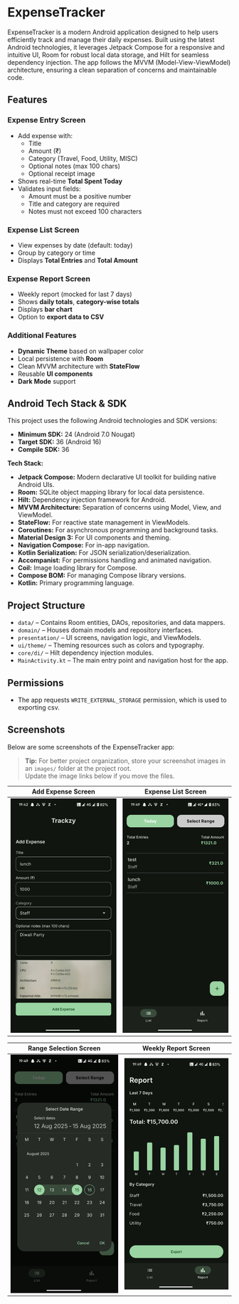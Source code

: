# ExpenseTracker

ExpenseTracker is a modern Android application designed to help users efficiently track and manage their daily expenses. Built using the latest Android technologies, it leverages Jetpack Compose for a responsive and intuitive UI, Room for robust local data storage, and Hilt for seamless dependency injection. The app follows the MVVM (Model-View-ViewModel) architecture, ensuring a clean separation of concerns and maintainable code.

## Features

### Expense Entry Screen
- Add expense with:
    - Title
    - Amount (₹)
    - Category (Travel, Food, Utility, MISC)
    - Optional notes (max 100 chars)
    - Optional receipt image
- Shows real-time **Total Spent Today**
- Validates input fields:
    - Amount must be a positive number
    - Title and category are required
    - Notes must not exceed 100 characters
### Expense List Screen
- View expenses by date (default: today)
- Group by category or time
- Displays **Total Entries** and **Total Amount**

### Expense Report Screen
- Weekly report (mocked for last 7 days)
- Shows **daily totals**, **category-wise totals**
- Displays **bar chart**
- Option to **export data to CSV**

### Additional Features
- **Dynamic Theme** based on wallpaper color
- Local persistence with **Room**
- Clean MVVM architecture with **StateFlow**
- Reusable **UI components**
- **Dark Mode** support


## Android Tech Stack & SDK

This project uses the following Android technologies and SDK versions:

- **Minimum SDK:** 24 (Android 7.0 Nougat)
- **Target SDK:** 36 (Android 16)
- **Compile SDK:** 36

**Tech Stack:**
- **Jetpack Compose:** Modern declarative UI toolkit for building native Android UIs.
- **Room:** SQLite object mapping library for local data persistence.
- **Hilt:** Dependency injection framework for Android.
- **MVVM Architecture:** Separation of concerns using Model, View, and ViewModel.
- **StateFlow:** For reactive state management in ViewModels.
- **Coroutines:** For asynchronous programming and background tasks.
- **Material Design 3:** For UI components and theming.
- **Navigation Compose:** For in-app navigation.
- **Kotlin Serialization:** For JSON serialization/deserialization.
- **Accompanist:** For permissions handling and animated navigation.
- **Coil:** Image loading library for Compose.
- **Compose BOM:** For managing Compose library versions.
- **Kotlin:** Primary programming language.

## Project Structure

- `data/` – Contains Room entities, DAOs, repositories, and data mappers.
- `domain/` – Houses domain models and repository interfaces.
- `presentation/` – UI screens, navigation logic, and ViewModels.
- `ui/theme/` – Theming resources such as colors and typography.
- `core/di/` – Hilt dependency injection modules.
- `MainActivity.kt` – The main entry point and navigation host for the app.

## Permissions

- The app requests `WRITE_EXTERNAL_STORAGE` permission, which is used to exporting csv.

## Screenshots

Below are some screenshots of the ExpenseTracker app:

> **Tip:** For better project organization, store your screenshot images in an `images/` folder at the project root.  
> Update the image links below if you move the files.

| Add Expense Screen | Expense List Screen |
|:------------------:|:------------------:|
| ![Add Expense Screen](images/screen_add_expense.png) | ![Expense List Screen](images/screen_expense_list.png) |

| Range Selection Screen | Weekly Report Screen |
|:----------------------:|:-------------------:|
| ![Range Selection Screen](images/screen_range.png) | ![Weekly Report Screen](images/screen_weekly_report.png) |
